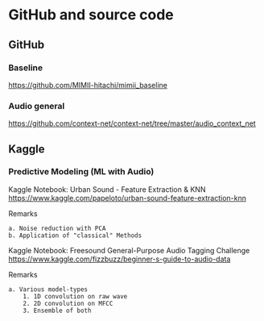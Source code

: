 # GitHub and source code

## GitHub

### Baseline
https://github.com/MIMII-hitachi/mimii_baseline

### Audio general
https://github.com/context-net/context-net/tree/master/audio_context_net

## Kaggle

### Predictive Modeling (ML with Audio)
Kaggle Notebook: Urban Sound - Feature Extraction & KNN
https://www.kaggle.com/papeloto/urban-sound-feature-extraction-knn

Remarks

    a. Noise reduction with PCA
    b. Application of "classical" Methods

Kaggle Notebook: Freesound General-Purpose Audio Tagging Challenge
https://www.kaggle.com/fizzbuzz/beginner-s-guide-to-audio-data

Remarks

    a. Various model-types
        1. 1D convolution on raw wave
        2. 2D convolution on MFCC 
        3. Ensemble of both